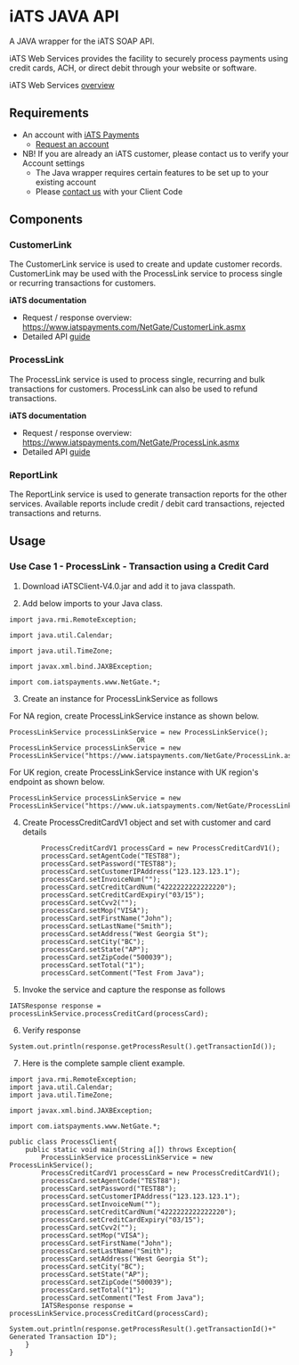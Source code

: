 # iATS JAVA API 

A JAVA wrapper for the iATS SOAP API.

iATS Web Services provides the facility to securely process payments using credit cards, ACH, or direct debit through your website or software.

iATS Web Services [overview](https://na10.salesforce.com/sfc/p/#A0000000ZyVz/a/F00000008Qfp/68aOuqxOzcey6QbODvM9qyHG9fVgDtuWrkCDr84._WY=)

## Requirements

* An account with [iATS Payments](http://www.iatspayments.com/)
    * [Request an account](http://home.iatspayments.com/iats-Ruby)
* NB! If you are already an iATS customer, please contact us to verify your Account settings
    * The Java wrapper requires certain features to be set up to your existing account
    * Please [contact us](http://home.iatspayments.com/iats-Ruby) with your Client Code
    
## Components

### CustomerLink

The CustomerLink service is used to create and update customer records. CustomerLink may be used with the
ProcessLink service to process single or recurring transactions for customers.

**iATS documentation**
* Request / response overview: https://www.iatspayments.com/NetGate/CustomerLink.asmx
* Detailed API [guide](https://na10.salesforce.com/sfc/p/#A0000000ZyVz/a/F00000008Qfp/68aOuqxOzcey6QbODvM9qyHG9fVgDtuWrkCDr84._WY=)
 
### ProcessLink

The ProcessLink service is used to process single, recurring and bulk transactions for customers. ProcessLink can
also be used to refund transactions.

**iATS documentation**
* Request / response overview: https://www.iatspayments.com/NetGate/ProcessLink.asmx
* Detailed API [guide](https://na10.salesforce.com/sfc/p/#A0000000ZyVz/a/F00000008Qfp/68aOuqxOzcey6QbODvM9qyHG9fVgDtuWrkCDr84._WY=)

### ReportLink

The ReportLink service is used to generate transaction reports for the other services. Available reports include
credit / debit card transactions, rejected transactions and returns.

## Usage

### Use Case 1 - ProcessLink - Transaction using a Credit Card    

1) Download iATSClient-V4.0.jar and add it to java classpath.

2) Add below imports to your Java class.

`import java.rmi.RemoteException;`

`import java.util.Calendar;`

`import java.util.TimeZone;`

`import javax.xml.bind.JAXBException;`

`import com.iatspayments.www.NetGate.*;`

3) Create an instance for ProcessLinkService as follows

For NA region, create ProcessLinkService instance as shown below.
```  
ProcessLinkService processLinkService = new ProcessLinkService();
                                OR
ProcessLinkService processLinkService = new ProcessLinkService("https://www.iatspayments.com/NetGate/ProcessLink.asmx");                        
```    
For UK region, create ProcessLinkService instance with UK region's endpoint as shown below.
```        
ProcessLinkService processLinkService = new ProcessLinkService("https://www.uk.iatspayments.com/NetGate/ProcessLink.asmx");
```

4) Create ProcessCreditCardV1 object and set with customer and card details
```
        ProcessCreditCardV1 processCard = new ProcessCreditCardV1();
        processCard.setAgentCode("TEST88");
		processCard.setPassword("TEST88");
		processCard.setCustomerIPAddress("123.123.123.1");
		processCard.setInvoiceNum("");
		processCard.setCreditCardNum("4222222222222220");
		processCard.setCreditCardExpiry("03/15");
		processCard.setCvv2("");
		processCard.setMop("VISA");
		processCard.setFirstName("John");
		processCard.setLastName("Smith");
		processCard.setAddress("West Georgia St");
		processCard.setCity("BC");
		processCard.setState("AP");
		processCard.setZipCode("500039");
		processCard.setTotal("1");
		processCard.setComment("Test From Java");
```			
5) Invoke the service and capture the response as follows
```
IATSResponse response = processLinkService.processCreditCard(processCard);
 ```   
6) Verify response
```
System.out.println(response.getProcessResult().getTransactionId());

```

7) Here is the complete sample client example.

```
import java.rmi.RemoteException;
import java.util.Calendar;
import java.util.TimeZone;

import javax.xml.bind.JAXBException;

import com.iatspayments.www.NetGate.*;

public class ProcessClient{
	public static void main(String a[]) throws Exception{
		ProcessLinkService processLinkService = new ProcessLinkService();
		ProcessCreditCardV1 processCard = new ProcessCreditCardV1();
        processCard.setAgentCode("TEST88");
        processCard.setPassword("TEST88");
        processCard.setCustomerIPAddress("123.123.123.1");
        processCard.setInvoiceNum("");
        processCard.setCreditCardNum("4222222222222220");
        processCard.setCreditCardExpiry("03/15");
        processCard.setCvv2("");
        processCard.setMop("VISA");
        processCard.setFirstName("John");
        processCard.setLastName("Smith");
        processCard.setAddress("West Georgia St");
        processCard.setCity("BC");
        processCard.setState("AP");
        processCard.setZipCode("500039");
        processCard.setTotal("1");
        processCard.setComment("Test From Java");
		IATSResponse response = processLinkService.processCreditCard(processCard);
		System.out.println(response.getProcessResult().getTransactionId()+" Generated Transaction ID");
	}
}
```
